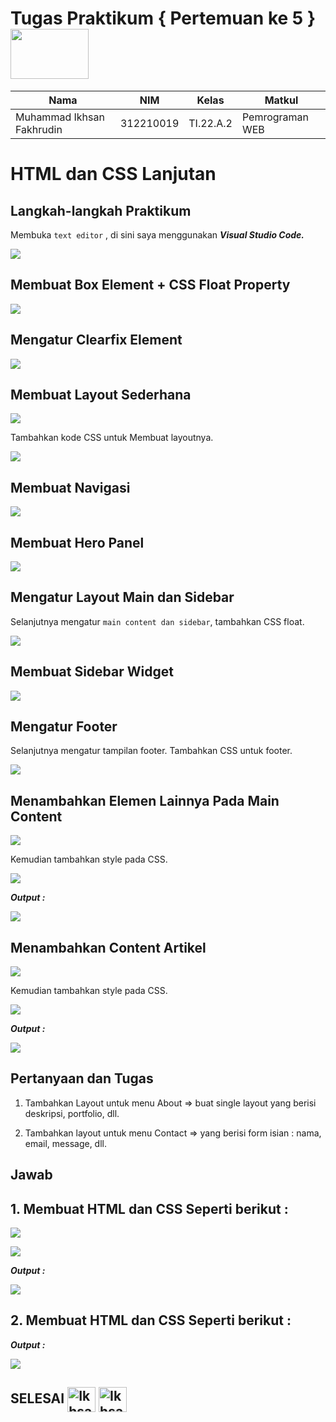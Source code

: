 # Tugas Praktikum { Pertemuan ke 5 } <img src=https://velog.velcdn.com/images/azd2013/post/affad795-9595-4c2b-bad0-efea305cf9ad/image.jpg width="125px" height="80px" >


|**Nama**|**NIM**|**Kelas**|**Matkul**|
|----|---|-----|------|
|Muhammad Ikhsan Fakhrudin|312210019|TI.22.A.2|Pemrograman WEB|

# HTML dan CSS Lanjutan

## Langkah-langkah Praktikum

Membuka ``text editor`` , di sini saya menggunakan ***Visual Studio Code.***

![](screenshot/Home%20Screen%20VSC.png)

## Membuat Box Element + CSS Float Property

![](screenshot/ss1.png)

## Mengatur Clearfix Element

![](screenshot/ss2.png)

## Membuat Layout Sederhana

![](screenshot/ss3.png)

Tambahkan kode CSS untuk Membuat layoutnya.

![](screenshot/ss4.png)

## Membuat Navigasi

![](screenshot/ss5.png)

## Membuat Hero Panel

![](screenshot/ss6.png)

## Mengatur Layout Main dan Sidebar

Selanjutnya mengatur ``main content dan sidebar``, tambahkan CSS float.

![](screenshot/ss7.png)

## Membuat Sidebar Widget

![](screenshot/ss8.png)

## Mengatur Footer

Selanjutnya mengatur tampilan footer. Tambahkan CSS untuk footer.

![](screenshot/ss9.png)

## Menambahkan Elemen Lainnya Pada Main Content

![](screenshot/ss17.png)

Kemudian tambahkan style pada CSS.

![](screenshot/ss18.png)

***Output :***

![](screenshot/ss20.png)

## Menambahkan Content Artikel

![](screenshot/ss10.png)

Kemudian tambahkan style pada CSS.

![](screenshot/ss11.png)

***Output :***

![](screenshot/ss12.png)

## Pertanyaan dan Tugas

1. Tambahkan Layout untuk menu About => buat single layout yang berisi deskripsi, portfolio, dll.

2. Tambahkan layout untuk menu Contact => yang berisi form isian : nama, email, message, dll.

## Jawab

## 1. Membuat HTML dan CSS Seperti berikut :

![](screenshot/ss13.png)

![](screenshot/ss14.png)

***Output :***

![](screenshot/ss21.png)

## 2. Membuat HTML dan CSS Seperti berikut :

***Output :***

![](screenshot/ss16.png)



## SELESAI <img align="center" alt="Ikhsan-Python" height="40" width="45" src="https://em-content.zobj.net/source/microsoft-teams/337/student_1f9d1-200d-1f393.png"> <img align="center" alt="Ikhsan-Python" height="40" width="45" src="https://em-content.zobj.net/thumbs/160/twitter/348/flag-indonesia_1f1ee-1f1e9.png">


